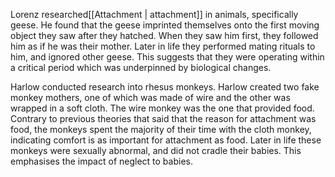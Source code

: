 
Lorenz researched[[Attachment | attachment]] in animals, specifically geese. He found that the geese imprinted themselves onto the first moving object they saw after they hatched. When they saw him first, they followed him as if he was their mother. Later in life they performed mating rituals to him, and ignored other geese. This suggests that they were operating within a critical period which was underpinned by biological changes. 

Harlow conducted research into rhesus monkeys. Harlow created two fake monkey mothers, one of which was made of wire and the other was wrapped in a soft cloth. The wire monkey was the one that provided food. Contrary to previous theories that said that the reason for attachment was food, the monkeys spent the majority of their time with the cloth monkey, indicating comfort is as important for attachment as food. Later in life these monkeys were sexually abnormal, and did not cradle their babies. This emphasises the impact of neglect to babies.